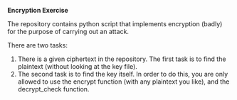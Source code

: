 **Encryption Exercise**

The repository contains python script that implements encryption (badly) for the purpose of carrying out an attack.

There are two tasks:
1) There is a given ciphertext in the repository. The first task is to find the plaintext (without looking at the key file).
2) The second task is to find the key itself. In order to do this, you are only allowed to use the encrypt function (with any plaintext you like), and the decrypt_check function.



